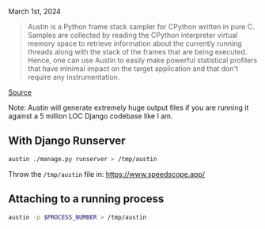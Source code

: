 March 1st, 2024

> Austin is a Python frame stack sampler for CPython written in pure C. Samples
> are collected by reading the CPython interpreter virtual memory space to
> retrieve information about the currently running threads along with the stack
> of the frames that are being executed. Hence, one can use Austin to easily
> make powerful statistical profilers that have minimal impact on the target
> application and that don't require any instrumentation.

[Source](https://web.archive.org/web/20240221112118/https://github.com/P403n1x87/austin)

Note: Austin will generate extremely huge output files if you are running it
against a 5 million LOC Django codebase like I am.


## With Django Runserver

```sh
austin ./manage.py runserver > /tmp/austin
```

Throw the `/tmp/austin` file in: https://www.speedscope.app/

## Attaching to a running process

```sh
austin -p $PROCESS_NUMBER > /tmp/austin
```
